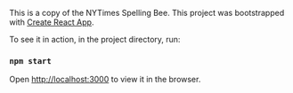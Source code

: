 This is a copy of the NYTimes Spelling Bee.
This project was bootstrapped with [Create React App](https://github.com/facebook/create-react-app).

To see it in action, in the project directory, run:

### `npm start`

Open [http://localhost:3000](http://localhost:3000) to view it in the browser.

